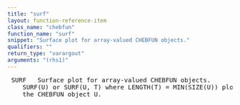 ```yaml
---
title: "surf"
layout: function-reference-item
class_name: "chebfun"
function_name: "surf"
snippet: "Surface plot for array-valued CHEBFUN objects."
qualifiers: ""
return_type: "varargout"
arguments: "(rhs1)"
---
```


<pre class="help-text"> SURF   Surface plot for array-valued CHEBFUN objects.
    SURF(U) or SURF(U, T) where LENGTH(T) = MIN(SIZE(U)) plots a suface plot of
    the CHEBFUN object U.
</pre>